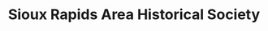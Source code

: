 ---
layout: repo
title: "Sioux Rapids Area Historical Society"
id: 12413
permalink: repos/12413/
---